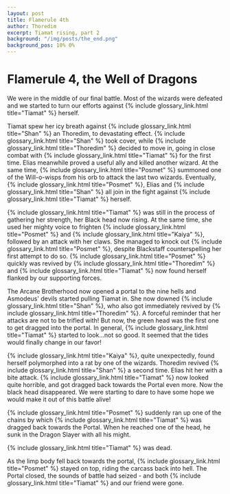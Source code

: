 ```yaml
---
layout: post
title: Flamerule 4th
author: Thoredim
excerpt: Tiamat rising, part 2
background: "/img/posts/the_end.png"
background_pos: 10% 0%
---
```


# Flamerule 4, the Well of Dragons

We were in the middle of our final battle. Most of the wizards were defeated and
we started to turn our efforts against {% include glossary_link.html title="Tiamat" %} herself.

Tiamat spew her icy breath against {% include glossary_link.html title="Shan" %} an Thoredim, to devastating effect. {% include glossary_link.html title="Shan" %}
took cover, while {% include glossary_link.html title="Thoredim" %} decided to move in, going in close combat with {% include glossary_link.html title="Tiamat" %}
for the first time. Elias meanwhile proved a useful ally and killed another
wizard. At the same time, {% include glossary_link.html title="Posmet" %} summoned one of the Will-o-wisps from his orb
to attack the last two wizards.  Eventually, {% include glossary_link.html title="Posmet" %}, Elias and {% include glossary_link.html title="Shan" %} all join in
the fight against {% include glossary_link.html title="Tiamat" %} herself.

{% include glossary_link.html title="Tiamat" %} was still in the process of gathering her strength, her Black head now
rising. At the same time, she used her mighty voice to frighten {% include glossary_link.html title="Posmet" %} and
{% include glossary_link.html title="Kaiya" %}, followed by an attack with her claws. She managed to knock out {% include glossary_link.html title="Posmet" %},
despite Blackstaff counterspelling her first attempt to do so. {% include glossary_link.html title="Posmet" %} quickly
was revived by {% include glossary_link.html title="Thoredim" %} and {% include glossary_link.html title="Tiamat" %} now found herself flanked by our supporting
forces.

The Arcane Brotherhood now opened a portal to the nine hells and Asmodeus'
devils started pulling Tiamat in. She now downed {% include glossary_link.html title="Shan" %}, who also got immediately
revived by {% include glossary_link.html title="Thoredim" %}. A forceful reminder that her attacks are not to be trifled
with! But now, the green head was the first one to get dragged into the portal.
In general, {% include glossary_link.html title="Tiamat" %} started to look...not so good. It seemed that the tides would
finally change in our favor!

{% include glossary_link.html title="Kaiya" %}, quite unexpectedly, found herself polymorphed into a rat by one of the
wizards. Thoredim revived {% include glossary_link.html title="Shan" %} a second time. Elias hit her with a bite attack.
{% include glossary_link.html title="Tiamat" %} now looked quite horrible, and got dragged back towards the Portal even
more. Now the black head disappeared. We were starting to dare to have some hope
we would make it out of this battle alive!

{% include glossary_link.html title="Posmet" %} suddenly ran up one of the chains by which {% include glossary_link.html title="Tiamat" %} was dragged back
towards the Portal. When he reached one of the head, he sunk in the Dragon
Slayer with all his might.

{% include glossary_link.html title="Tiamat" %} was dead.

As the limp body fell back towards the portal, {% include glossary_link.html title="Posmet" %} stayed on top, riding the
carcass back into hell. The Portal closed, the sounds of battle had seized - and
both {% include glossary_link.html title="Tiamat" %} and our friend were gone.
